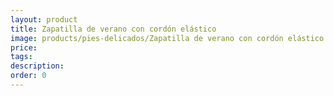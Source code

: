 ```yaml
---
layout: product
title: Zapatilla de verano con cordón elástico
image: products/pies-delicados/Zapatilla de verano con cordón elástico.jpeg
price: 
tags: 
description: 
order: 0
---
```

